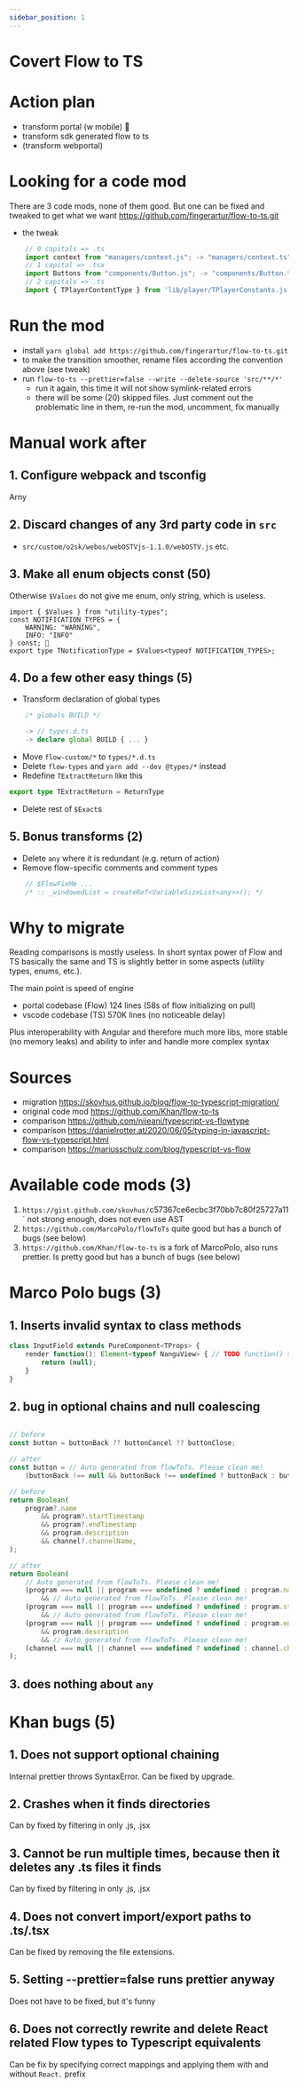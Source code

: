 ```yaml
---
sidebar_position: 1
---
```


# Covert Flow to TS

# Action plan
- transform portal (w mobile) 🐶
- transform sdk generated flow to ts
- (transform webportal)

# Looking for a code mod
There are 3 code mods, none of them good. But one can be fixed and tweaked to get what we want https://github.com/fingerartur/flow-to-ts.git
- the tweak
```ts
    // 0 capitals => .ts
    import context from "managers/context.js"; -> "managers/context.ts";
    // 1 capital => .tsx
    import Buttons from "components/Button.js"; -> "components/Button.tsx";
    // 2 capitals => .ts
    import { TPlayerContentType } from 'lib/player/TPlayerConstants.js'; -> 'lib/player/TPlayerConstants.ts'
```

# Run the mod
- install `yarn global add https://github.com/fingerartur/flow-to-ts.git`
- to make the transition smoother, rename files according the convention above (see tweak)
- run `flow-to-ts --prettier=false --write --delete-source 'src/**/*'`
  - run it again, this time it will not show symlink-related errors
  - there will be some (20) skipped files. Just comment out the problematic line in them, re-run the mod, uncomment, fix manually

# Manual work after
## 1. Configure webpack and tsconfig
Arny

## 2. Discard changes of any 3rd party code in `src`
- `src/custom/o2sk/webos/webOSTVjs-1.1.0/webOSTV.js` etc.

## 3. Make all enum objects const (50)
Otherwise `$Values` do not give me enum, only string, which is useless.

```tsx
import { $Values } from "utility-types";
const NOTIFICATION_TYPES = {
    WARNING: "WARNING",
    INFO: "INFO"
} const; 🐶
export type TNotificationType = $Values<typeof NOTIFICATION_TYPES>;
```

## 4. Do a few other easy things (5)
- Transform declaration of global types
```ts
    /* globals BUILD */

    -> // types.d.ts
    -> declare global BUILD { ... }
```
- Move `flow-custom/*` to `types/*.d.ts`
- Delete `flow-types` and `yarn add --dev @types/*` instead
- Redefine `TExtractReturn` like this
```ts
export type TExtractReturn = ReturnType
```
- Delete rest of `$Exact`s


## 5. Bonus transforms (2)
- Delete `any` where it is redundant (e.g. return of action)
- Remove flow-specific comments and comment types
```ts
    // $FlowFixMe ...
    /* :: _windowedList = createRef<VariableSizeList<any>>(); */
```

# Why to migrate
Reading comparisons is mostly useless. In short syntax power of Flow and TS basically the same and TS is slightly better in some aspects (utility types, enums, etc.).

The main point is speed of engine
- portal codebase (Flow) 124 lines (58s of flow initializing on pull)
- vscode codebase (TS) 570K lines (no noticeable delay)

Plus interoperability with Angular and therefore much more libs, more stable (no memory leaks) and ability to infer and handle more complex syntax


# Sources
- migration https://skovhus.github.io/blog/flow-to-typescript-migration/
- original code mod https://github.com/Khan/flow-to-ts
- comparison https://github.com/niieani/typescript-vs-flowtype
- comparison https://danielrotter.at/2020/06/05/typing-in-javascript-flow-vs-typescript.html
- comparison https://mariusschulz.com/blog/typescript-vs-flow



# Available code mods (3)

1. `https://gist.github.com/skovhus/`c57367ce6ecbc3f70bb7c80f25727a11` not strong enough, does not even use AST
2. `https://github.com/MarcoPolo/flowToTs` quite good but has a bunch of bugs (see below)
3. `https://github.com/Khan/flow-to-ts` is a fork of MarcoPolo, also runs prettier. Is pretty good but has a bunch of bugs (see below)


# Marco Polo bugs (3)

## 1. Inserts invalid syntax to class methods

```ts
class InputField extends PureComponent<TProps> {
    render function(): Element<typeof NanguView> { // TODO function() should not have been added here
        return (null);
    }
}
```

## 2. bug in optional chains and null coalescing

```ts

// before
const button = buttonBack ?? buttonCancel ?? buttonClose;

// after
const button = // Auto generated from flowToTs. Please clean me!
    (buttonBack !== null && buttonBack !== undefined ? buttonBack : buttonCancel) !== null && (buttonBack !== null && buttonBack !== undefined ? buttonBack : buttonCancel) !== undefined ? buttonBack !== null && buttonBack !== undefined ? buttonBack : buttonCancel : buttonClose;

// before
return Boolean(
    program?.name
        && program?.startTimestamp
        && program?.endTimestamp
        && program.description
        && channel?.channelName,
);

// after
return Boolean(
    // Auto generated from flowToTs. Please clean me!
    (program === null || program === undefined ? undefined : program.name)
        && // Auto generated from flowToTs. Please clean me!
    (program === null || program === undefined ? undefined : program.startTimestamp)
        && // Auto generated from flowToTs. Please clean me!
    (program === null || program === undefined ? undefined : program.endTimestamp)
        && program.description
        && // Auto generated from flowToTs. Please clean me!
    (channel === null || channel === undefined ? undefined : channel.channelName),
);
```

## 3. does nothing about `any`

# Khan bugs (5)

## 1. Does not support optional chaining
Internal prettier throws SyntaxError. Can be fixed by upgrade.
## 2. Crashes when it finds directories
Can by fixed by filtering in only .js, .jsx
## 3. Cannot be run multiple times, because then it deletes any .ts files it finds
Can by fixed by filtering in only .js, .jsx
## 4. Does not convert import/export paths to .ts/.tsx
Can be fixed by removing the file extensions.
## 5. Setting --prettier=false runs prettier anyway
Does not have to be fixed, but it's funny
## 6. Does not correctly rewrite and delete React related Flow types to Typescript equivalents
Can be fix by specifying correct mappings and applying them with and without `React.` prefix
